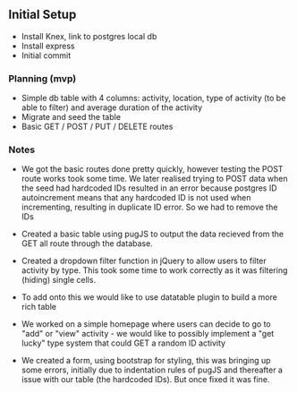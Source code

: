 ## Initial Setup
* Install Knex, link to postgres local db
* Install express
* Initial commit

### Planning (mvp)
* Simple db table with 4 columns: activity, location, type of activity (to be able to filter) and average duration of the activity
* Migrate and seed the table
* Basic GET / POST / PUT / DELETE routes

### Notes
* We got the basic routes done pretty quickly, however testing the POST route works took some time. We later realised trying to POST data when the seed had hardcoded IDs resulted in an error because postgres ID autoincrement means that any hardcoded ID is not used when incrementing, resulting in duplicate ID error. So we had to remove the IDs

* Created a basic table using pugJS to output the data recieved from the GET all route through the database.
* Created a dropdown filter function in jQuery to allow users to filter activity by type. This took some time to work correctly as it was filtering (hiding) single cells.
* To add onto this we would like to use datatable plugin to build a more rich table

* We worked on a simple homepage where users can decide to go to "add" or "view" activity - we would like to possibly implement a "get lucky" type system that could GET a random ID activity

* We created a form, using bootstrap for styling, this was bringing up some errors, initially due to indentation rules of pugJS and thereafter a issue with our table (the hardcoded IDs). But once fixed it was fine.
